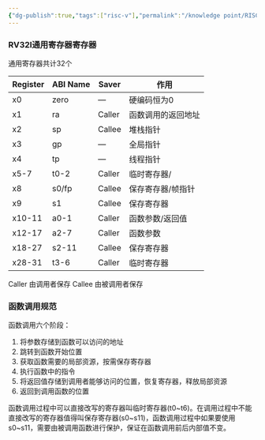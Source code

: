 ```yaml
---
{"dg-publish":true,"tags":["risc-v"],"permalink":"/knowledge point/RISC-V INS/函数调用规范/","dgPassFrontmatter":true}
---
```


### RV32I通用寄存器寄存器

通用寄存器共计32个

|Register|ABI Name|Saver|作用|
|---|---|---|---|
|x0|zero|—|硬编码恒为0|
|x1|ra|Caller|函数调用的返回地址|
|x2|sp|Callee|堆栈指针|
|x3|gp|—|全局指针|
|x4|tp|—|线程指针|
|x5-7|t0-2|Caller|临时寄存器/|
|x8|s0/fp|Callee|保存寄存器/帧指针|
|x9|s1|Callee|保存寄存器|
|x10-11|a0-1|Caller|函数参数/返回值|
|x12-17|a2-7|Caller|函数参数|
|x18-27|s2-11|Callee|保存寄存器|
|x28-31|t3-6|Caller|临时寄存器|

Caller 由调用者保存
Callee 由被调用者保存
### 函数调用规范

函数调用六个阶段：

1. 将参数存储到函数可以访问的地址
2. 跳转到函数开始位置
3. 获取函数需要的局部资源，按需保存寄存器
4. 执行函数中的指令
5. 将返回值存储到调用者能够访问的位置，恢复寄存器，释放局部资源
6. 返回到调用函数的位置

函数调用过程中可以直接改写的寄存器叫临时寄存器(t0~t6)。在调用过程中不能直接改写的寄存器值得叫保存寄存器(s0~s11)，函数调用过程中如果要使用s0~s11，需要由被调用函数进行保护，保证在函数调用前后内部值不变。